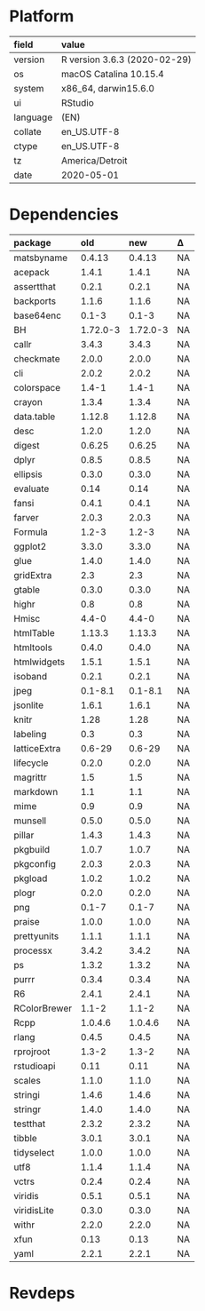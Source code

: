 # Platform

|field    |value                        |
|:--------|:----------------------------|
|version  |R version 3.6.3 (2020-02-29) |
|os       |macOS Catalina 10.15.4       |
|system   |x86_64, darwin15.6.0         |
|ui       |RStudio                      |
|language |(EN)                         |
|collate  |en_US.UTF-8                  |
|ctype    |en_US.UTF-8                  |
|tz       |America/Detroit              |
|date     |2020-05-01                   |

# Dependencies

|package      |old      |new      |Δ  |
|:------------|:--------|:--------|:--|
|matsbyname   |0.4.13   |0.4.13   |NA |
|acepack      |1.4.1    |1.4.1    |NA |
|assertthat   |0.2.1    |0.2.1    |NA |
|backports    |1.1.6    |1.1.6    |NA |
|base64enc    |0.1-3    |0.1-3    |NA |
|BH           |1.72.0-3 |1.72.0-3 |NA |
|callr        |3.4.3    |3.4.3    |NA |
|checkmate    |2.0.0    |2.0.0    |NA |
|cli          |2.0.2    |2.0.2    |NA |
|colorspace   |1.4-1    |1.4-1    |NA |
|crayon       |1.3.4    |1.3.4    |NA |
|data.table   |1.12.8   |1.12.8   |NA |
|desc         |1.2.0    |1.2.0    |NA |
|digest       |0.6.25   |0.6.25   |NA |
|dplyr        |0.8.5    |0.8.5    |NA |
|ellipsis     |0.3.0    |0.3.0    |NA |
|evaluate     |0.14     |0.14     |NA |
|fansi        |0.4.1    |0.4.1    |NA |
|farver       |2.0.3    |2.0.3    |NA |
|Formula      |1.2-3    |1.2-3    |NA |
|ggplot2      |3.3.0    |3.3.0    |NA |
|glue         |1.4.0    |1.4.0    |NA |
|gridExtra    |2.3      |2.3      |NA |
|gtable       |0.3.0    |0.3.0    |NA |
|highr        |0.8      |0.8      |NA |
|Hmisc        |4.4-0    |4.4-0    |NA |
|htmlTable    |1.13.3   |1.13.3   |NA |
|htmltools    |0.4.0    |0.4.0    |NA |
|htmlwidgets  |1.5.1    |1.5.1    |NA |
|isoband      |0.2.1    |0.2.1    |NA |
|jpeg         |0.1-8.1  |0.1-8.1  |NA |
|jsonlite     |1.6.1    |1.6.1    |NA |
|knitr        |1.28     |1.28     |NA |
|labeling     |0.3      |0.3      |NA |
|latticeExtra |0.6-29   |0.6-29   |NA |
|lifecycle    |0.2.0    |0.2.0    |NA |
|magrittr     |1.5      |1.5      |NA |
|markdown     |1.1      |1.1      |NA |
|mime         |0.9      |0.9      |NA |
|munsell      |0.5.0    |0.5.0    |NA |
|pillar       |1.4.3    |1.4.3    |NA |
|pkgbuild     |1.0.7    |1.0.7    |NA |
|pkgconfig    |2.0.3    |2.0.3    |NA |
|pkgload      |1.0.2    |1.0.2    |NA |
|plogr        |0.2.0    |0.2.0    |NA |
|png          |0.1-7    |0.1-7    |NA |
|praise       |1.0.0    |1.0.0    |NA |
|prettyunits  |1.1.1    |1.1.1    |NA |
|processx     |3.4.2    |3.4.2    |NA |
|ps           |1.3.2    |1.3.2    |NA |
|purrr        |0.3.4    |0.3.4    |NA |
|R6           |2.4.1    |2.4.1    |NA |
|RColorBrewer |1.1-2    |1.1-2    |NA |
|Rcpp         |1.0.4.6  |1.0.4.6  |NA |
|rlang        |0.4.5    |0.4.5    |NA |
|rprojroot    |1.3-2    |1.3-2    |NA |
|rstudioapi   |0.11     |0.11     |NA |
|scales       |1.1.0    |1.1.0    |NA |
|stringi      |1.4.6    |1.4.6    |NA |
|stringr      |1.4.0    |1.4.0    |NA |
|testthat     |2.3.2    |2.3.2    |NA |
|tibble       |3.0.1    |3.0.1    |NA |
|tidyselect   |1.0.0    |1.0.0    |NA |
|utf8         |1.1.4    |1.1.4    |NA |
|vctrs        |0.2.4    |0.2.4    |NA |
|viridis      |0.5.1    |0.5.1    |NA |
|viridisLite  |0.3.0    |0.3.0    |NA |
|withr        |2.2.0    |2.2.0    |NA |
|xfun         |0.13     |0.13     |NA |
|yaml         |2.2.1    |2.2.1    |NA |

# Revdeps

